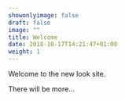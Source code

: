 ```yaml
---
showonlyimage: false
draft: false
image: ""
title: Welcome
date: 2018-10-17T14:21:47+01:00
weight: 1
---
```

Welcome to the new look site.
<!--more-->

There will be more...
